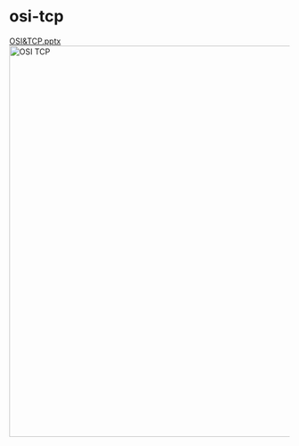 # osi-tcp
[OSI&TCP.pptx](https://github.com/user-attachments/files/21377299/OSI.TCP.pptx)
<img width="1260" height="703" alt="OSI TCP" src="https://github.com/user-attachments/assets/dec76aa7-0172-4d04-99a6-27fa17069e7b" />
